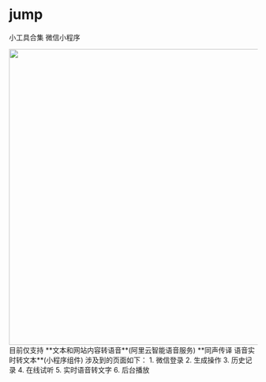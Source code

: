 # jump
小工具合集 微信小程序  
<div align=center><img src="http://static.calron.cn/image/tools_minipgm.jpg" width="600"/></div> 
目前仅支持 
**文本和网站内容转语音**(阿里云智能语音服务)
**同声传译 语音实时转文本**(小程序组件)
涉及到的页面如下：  
1. 微信登录  
2. 生成操作  
3. 历史记录  
4. 在线试听  
5. 实时语音转文字
6. 后台播放  

